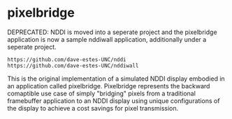 pixelbridge
===========

DEPRECATED: NDDI is moved into a seperate project and the pixelbridge application
is now a sample nddiwall application, additionally under a seperate project.

    https://github.com/dave-estes-UNC/nddi
    https://github.com/dave-estes-UNC/nddiwall

This is the original implementation of a simulated NDDI display embodied in an
application called pixelbridge. Pixelbridge represents the backward comaptible
use case of simply "bridging" pixels from a traditional framebuffer application
to an NDDI display using unique configurations of the display to achieve a cost
savings for pixel transmission.
